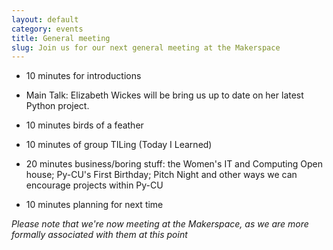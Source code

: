 ```yaml
---
layout: default
category: events
title: General meeting
slug: Join us for our next general meeting at the Makerspace
---
```


* 10 minutes for introductions

* Main Talk: Elizabeth Wickes will be bring us up to date on her latest Python project. 

* 10 minutes birds of a feather 

* 10 minutes of group TILing (Today I Learned)

* 20 minutes business/boring stuff: the Women's IT and Computing Open house; Py-CU's First Birthday; Pitch Night and other ways we can encourage projects within Py-CU

* 10 minutes planning for next time


*Please note that we're now meeting at the Makerspace, as we are more formally associated with them at this point*
